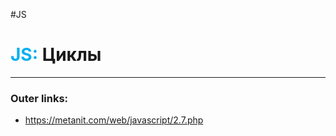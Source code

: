 #JS
# <font color="#00b0f0">JS:</font> Циклы
---
### Outer links:
- https://metanit.com/web/javascript/2.7.php